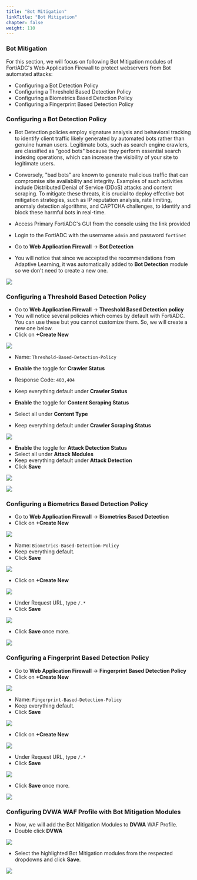 ```yaml
---
title: "Bot Mitigation"
linkTitle: "Bot Mitigation"
chapter: false
weight: 110
---
```


### Bot Mitigation

For this section, we will focus on following Bot Mitigation modules of FortiADC's Web Application Firewall to protect webservers from Bot automated attacks:

* Configuring a Bot Detection Policy
* Configuring a Threshold Based Detection Policy
* Configuring a Biometrics Based Detection Policy
* Configuring a Fingerprint Based Detection Policy

### Configuring a Bot Detection Policy

* Bot Detection policies employ signature analysis and behavioral tracking to identify client traffic likely generated by automated bots rather than genuine human users. Legitimate bots, such as search engine crawlers, are classified as "good bots" because they perform essential search indexing operations, which can increase the visibility of your site to legitimate users.

* Conversely, "bad bots" are known to generate malicious traffic that can compromise site availability and integrity. Examples of such activities include Distributed Denial of Service (DDoS) attacks and content scraping. To mitigate these threats, it is crucial to deploy effective bot mitigation strategies, such as IP reputation analysis, rate limiting, anomaly detection algorithms, and CAPTCHA challenges, to identify and block these harmful bots in real-time.

* Access Primary FortiADC's GUI from the console using the link provided
* Login to the FortiADC with the username ```admin``` and password ```fortinet``` 
* Go to **Web Application Firewall** → **Bot Detection** 
* You will notice that since we accepted the recommendations from Adaptive Learning, it was automatically added to **Bot Detection** module so we don't need to create a new one.

![](bot-mitigation-0.png)

### Configuring a Threshold Based Detection Policy

* Go to **Web Application Firewall** → **Threshold Based Detection policy** 
* You will notice several policies which comes by default with FortiADC. You can use these but you cannot customize them. So, we will create a new one below. 
* Click on **+Create New** 

![](bot-mitigation-1.png)

* Name: ```Threshold-Based-Detection-Policy```
* **Enable** the toggle for **Crawler Status**
* Response Code: ```403,404```
* Keep everything default under **Crawler Status**

* **Enable** the toggle for **Content Scraping Status**
* Select all under **Content Type**
* Keep everything default under **Crawler Scraping Status**

![](bot-mitigation-2.png)

* **Enable** the toggle for **Attack Detection Status**
* Select all under **Attack Modules**
* Keep everything default under **Attack Detection**
* Click **Save**

![](bot-mitigation-3.png)

![](bot-mitigation-4.png)

### Configuring a Biometrics Based Detection Policy

* Go to **Web Application Firewall** → **Biometrics Based Detection** 
* Click on **+Create New** 

![](bot-mitigation-5.png)

* Name: ```Biometrics-Based-Detection-Policy```
* Keep everything default.
* Click **Save**

![](bot-mitigation-6.png)

* Click on **+Create New** 

![](bot-mitigation-7.png)

* Under Request URL, type ```/.*``` 
* Click **Save**

![](bot-mitigation-8.png)

* Click **Save** once more.

![](bot-mitigation-9.png)

### Configuring a Fingerprint Based Detection Policy

* Go to **Web Application Firewall** → **Fingerprint Based Detection Policy** 
* Click on **+Create New** 

![](bot-mitigation-10.png)

* Name: ```Fingerprint-Based-Detection-Policy```
* Keep everything default.
* Click **Save**

![](bot-mitigation-11.png)

* Click on **+Create New**

![](bot-mitigation-12.png)

* Under Request URL, type ```/.*``` 
* Click **Save**

![](bot-mitigation-13.png)

* Click **Save** once more.

![](bot-mitigation-14.png)

### Configuring DVWA WAF Profile with Bot Mitigation Modules

* Now, we will add the Bot Mitigation Modules to **DVWA** WAF Profile.
* Double click **DVWA**

![](bot-mitigation-15.png)

* Select the highlighted Bot Mitigation modules from the respected dropdowns and click **Save**.

![](bot-mitigation-16.png)